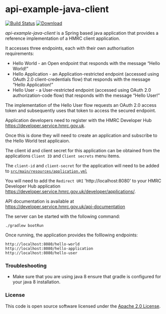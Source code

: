 api-example-java-client
=======================

[![Build Status](https://travis-ci.org/hmrc/api-example-java-client.svg?branch=master)](https://travis-ci.org/hmrc/api-example-java-client) [ ![Download](https://api.bintray.com/packages/hmrc/releases/api-example-java-client/images/download.svg) ](https://bintray.com/hmrc/releases/api-example-java-client/_latestVersion)


*api-example-java-client* is a Spring based java application that provides a reference implementation of a HMRC client application.

It accesses three endpoints, each with their own authorisation requirements:

* Hello World - an Open endpoint that responds with the message “Hello World!”
* Hello Application - an Application-restricted endpoint (accessed using OAuth 2.0 client-credentials flow) that responds with the message “Hello Application!”
* Hello User - a User-restricted endpoint (accessed using OAuth 2.0 authorization-code flow) that responds with the message “Hello User!”

The implementation of the Hello User flow requests an OAuth 2.0 access token and subsequently uses that token to access the secured endpoint.

Application developers need to register with the HMRC Developer Hub https://developer.service.hmrc.gov.uk.

Once this is done they will need to create an application and subscribe to the Hello World test applicaion.

The client id and client secret for this application can be obtained from the applications `Client ID` and `Client secrets` menu items.

The `client-id` and `client-secret` for the application will need to be added to [`src/main/resources/application.yml`](src/main/resources/application.yml)

You will need to add the `Redirect URI` 'http://localhost:8080' to your HMRC Developer Hub application https://developer.service.hmrc.gov.uk/developer/applications/.

API documentation is available at https://developer.service.hmrc.gov.uk/api-documentation


The server can be started with the following command:
```
./gradlew bootRun
```

Once running, the application provides the folllowing endpoints:

```
http://localhost:8080/hello-world
http://localhost:8080/hello-application
http://localhost:8080/hello-user
```

### Troubleshooting

- Make sure that you are using java 8 ensure that gradle is configured for your java 8 installation.


### License

This code is open source software licensed under the [Apache 2.0 License]("http://www.apache.org/licenses/LICENSE-2.0.html").
